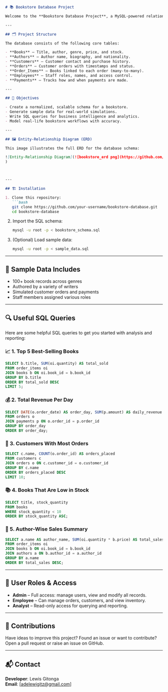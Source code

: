 ```markdown
# 📚 Bookstore Database Project

Welcome to the **Bookstore Database Project**, a MySQL-powered relational database system designed to manage and analyze the key operations of a bookstore — from book inventory and customer transactions to employee roles and payment records.

---

## 🗂️ Project Structure

The database consists of the following core tables:

- **Books** – Title, author, genre, price, and stock.
- **Authors** – Author name, biography, and nationality.
- **Customers** – Customer contact and purchase history.
- **Orders** – Customer orders with timestamps and status.
- **Order_Items** – Books linked to each order (many-to-many).
- **Employees** – Staff roles, names, and access control.
- **Payments** – Tracks how and when payments are made.

---

## 🧠 Objectives

- Create a normalized, scalable schema for a bookstore.
- Generate sample data for real-world simulations.
- Write SQL queries for business intelligence and analytics.
- Model real-life bookstore workflows with accuracy.

---

## 🖼️ Entity-Relationship Diagram (ERD)

This image illustrates the full ERD for the database schema:

![Entity-Relationship Diagram](![bookstore_erd png](https://github.com/user-attachments/assets/6f270f55-a8a0-4f4d-b9c8-6567a7594d1a)
)



---

## 🏗️ Installation

1. Clone this repository:
   ```bash
   git clone https://github.com/your-username/bookstore-database.git
   cd bookstore-database
   ```

2. Import the SQL schema:
   ```bash
   mysql -u root -p < bookstore_schema.sql
   ```

3. (Optional) Load sample data:
   ```bash
   mysql -u root -p < sample_data.sql
   ```

---

## 🧪 Sample Data Includes

- 100+ book records across genres
- Authored by a variety of writers
- Simulated customer orders and payments
- Staff members assigned various roles

---

## 🔍 Useful SQL Queries

Here are some helpful SQL queries to get you started with analysis and reporting:

### 📈 1. Top 5 Best-Selling Books
```sql
SELECT b.title, SUM(oi.quantity) AS total_sold
FROM order_items oi
JOIN books b ON oi.book_id = b.book_id
GROUP BY b.title
ORDER BY total_sold DESC
LIMIT 5;
```

### 💰 2. Total Revenue Per Day
```sql
SELECT DATE(o.order_date) AS order_day, SUM(p.amount) AS daily_revenue
FROM orders o
JOIN payments p ON o.order_id = p.order_id
GROUP BY order_day
ORDER BY order_day;
```

### 🧍 3. Customers With Most Orders
```sql
SELECT c.name, COUNT(o.order_id) AS orders_placed
FROM customers c
JOIN orders o ON c.customer_id = o.customer_id
GROUP BY c.name
ORDER BY orders_placed DESC
LIMIT 10;
```

### 📚 4. Books That Are Low in Stock
```sql
SELECT title, stock_quantity
FROM books
WHERE stock_quantity < 10
ORDER BY stock_quantity ASC;
```

### 📝 5. Author-Wise Sales Summary
```sql
SELECT a.name AS author_name, SUM(oi.quantity * b.price) AS total_sales
FROM order_items oi
JOIN books b ON oi.book_id = b.book_id
JOIN authors a ON b.author_id = a.author_id
GROUP BY a.name
ORDER BY total_sales DESC;
```

---

## 👥 User Roles & Access

- **Admin** – Full access: manage users, view and modify all records.
- **Employee** – Can manage orders, customers, and view inventory.
- **Analyst** – Read-only access for querying and reporting.

---

## 🤝 Contributions

Have ideas to improve this project? Found an issue or want to contribute?  
Open a pull request or raise an issue on GitHub.

---

## 📬 Contact

**Developer**: Lewis Gitonga  
**Email**: [adelewigitz@gmail.com]  
